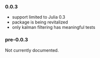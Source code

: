 ### 0.0.3

* support limited to Julia 0.3
* package is being revitalized
* only kalman filtering has meaningful tests

### pre-0.0.3

Not currently documented.
